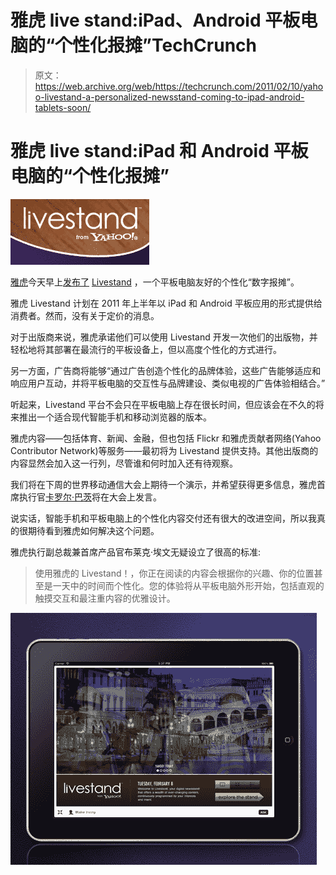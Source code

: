 # 雅虎 live stand:iPad、Android 平板电脑的“个性化报摊”TechCrunch

> 原文：<https://web.archive.org/web/https://techcrunch.com/2011/02/10/yahoo-livestand-a-personalized-newsstand-coming-to-ipad-android-tablets-soon/>

# 雅虎 live stand:iPad 和 Android 平板电脑的“个性化报摊”

![](img/e67b51b251f3244db87e9e3ece7983ad.png)

[雅虎](https://web.archive.org/web/20230203000339/http://www.crunchbase.com/company/yahoo)今天早上[发布了](https://web.archive.org/web/20230203000339/http://ycorpblog.com/2011/02/10/livestand/) [Livestand](https://web.archive.org/web/20230203000339/http://livestand.yahoo.com/) ，一个平板电脑友好的个性化“数字报摊”。

雅虎 Livestand 计划在 2011 年上半年以 iPad 和 Android 平板应用的形式提供给消费者。然而，没有关于定价的消息。

对于出版商来说，雅虎承诺他们可以使用 Livestand 开发一次他们的出版物，并轻松地将其部署在最流行的平板设备上，但以高度个性化的方式进行。

另一方面，广告商将能够“通过广告创造个性化的品牌体验，这些广告能够适应和响应用户互动，并将平板电脑的交互性与品牌建设、类似电视的广告体验相结合。”

听起来，Livestand 平台不会只在平板电脑上存在很长时间，但应该会在不久的将来推出一个适合现代智能手机和移动浏览器的版本。

雅虎内容——包括体育、新闻、金融，但也包括 Flickr 和雅虎贡献者网络(Yahoo Contributor Network)等服务——最初将为 Livestand 提供支持。其他出版商的内容显然会加入这一行列，尽管谁和何时加入还有待观察。

我们将在下周的世界移动通信大会上期待一个演示，并希望获得更多信息，雅虎首席执行官[卡罗尔·巴茨](https://web.archive.org/web/20230203000339/http://www.crunchbase.com/person/carol-bartz)将在大会上发言。

说实话，智能手机和平板电脑上的个性化内容交付还有很大的改进空间，所以我真的很期待看到雅虎如何解决这个问题。

雅虎执行副总裁兼首席产品官布莱克·埃文无疑设立了很高的标准:

> 使用雅虎的 Livestand！，你正在阅读的内容会根据你的兴趣、你的位置甚至是一天中的时间而个性化。您的体验将从平板电脑外形开始，包括直观的触摸交互和最注重内容的优雅设计。

![](img/7c45370ba627c07941854dc2a661ea23.png)